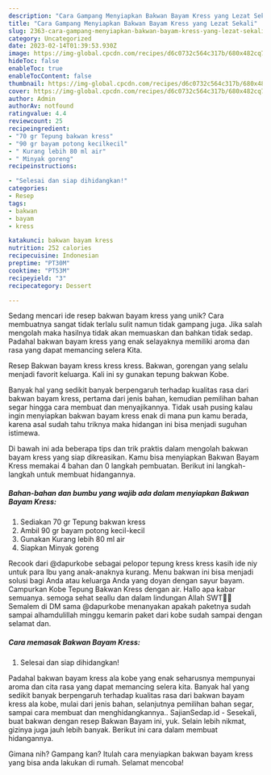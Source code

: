 ```yaml
---
description: "Cara Gampang Menyiapkan Bakwan Bayam Kress yang Lezat Sekali"
title: "Cara Gampang Menyiapkan Bakwan Bayam Kress yang Lezat Sekali"
slug: 2363-cara-gampang-menyiapkan-bakwan-bayam-kress-yang-lezat-sekali
category: Uncategorized
date: 2023-02-14T01:39:53.930Z
image: https://img-global.cpcdn.com/recipes/d6c0732c564c317b/680x482cq70/bakwan-bayam-kress-foto-resep-utama.jpg
hideToc: false
enableToc: true
enableTocContent: false
thumbnail: https://img-global.cpcdn.com/recipes/d6c0732c564c317b/680x482cq70/bakwan-bayam-kress-foto-resep-utama.jpg
cover: https://img-global.cpcdn.com/recipes/d6c0732c564c317b/680x482cq70/bakwan-bayam-kress-foto-resep-utama.jpg
author: Admin
authorAv: notfound
ratingvalue: 4.4
reviewcount: 25
recipeingredient:
- "70 gr Tepung bakwan kress"
- "90 gr bayam potong kecilkecil"
- " Kurang lebih 80 ml air"
- " Minyak goreng"
recipeinstructions:

- "Selesai dan siap dihidangkan!"
categories:
- Resep
tags:
- bakwan
- bayam
- kress

katakunci: bakwan bayam kress 
nutrition: 252 calories
recipecuisine: Indonesian
preptime: "PT30M"
cooktime: "PT53M"
recipeyield: "3"
recipecategory: Dessert

---
```





Sedang mencari ide resep bakwan bayam kress yang unik? Cara membuatnya sangat tidak terlalu sulit namun tidak gampang juga. Jika salah mengolah maka hasilnya tidak akan memuaskan dan bahkan tidak sedap. Padahal bakwan bayam kress yang enak selayaknya memiliki aroma dan rasa yang dapat memancing selera Kita.





Resep Bakwan bayam kress kress kress. Bakwan, gorengan yang selalu menjadi favorit keluarga. Kali ini sy gunakan tepung bakwan Kobe.

Banyak hal yang sedikit banyak berpengaruh terhadap kualitas rasa dari bakwan bayam kress, pertama dari jenis bahan, kemudian pemilihan bahan segar hingga cara membuat dan menyajikannya. Tidak usah pusing kalau ingin menyiapkan bakwan bayam kress enak di mana pun kamu berada, karena asal sudah tahu triknya maka hidangan ini bisa menjadi suguhan istimewa.






Di bawah ini ada beberapa tips dan trik praktis dalam mengolah bakwan bayam kress yang siap dikreasikan. Kamu bisa menyiapkan Bakwan Bayam Kress memakai 4 bahan dan 0 langkah pembuatan. Berikut ini langkah-langkah untuk membuat hidangannya.

<!--inarticleads1-->

##### Bahan-bahan dan bumbu yang wajib ada dalam menyiapkan Bakwan Bayam Kress:

1. Sediakan 70 gr Tepung bakwan kress
1. Ambil 90 gr bayam potong kecil-kecil
1. Gunakan  Kurang lebih 80 ml air
1. Siapkan  Minyak goreng


Recook dari @dapurkobe sebagai pelopor tepung kress kress kasih ide niy untuk para Ibu yang anak-anaknya kurang. Menu bakwan ini bisa menjadi solusi bagi Anda atau keluarga Anda yang doyan dengan sayur bayam. Campurkan Kobe Tepung Bakwan Kress dengan air. Hallo apa kabar semuanya. semoga sehat seallu dan dalam lindungan Allah SWT🤲😇 Semalem di DM sama @dapurkobe menanyakan apakah paketnya sudah sampai alhamdulillah minggu kemarin paket dari kobe sudah sampai dengan selamat dan. 

<!--inarticleads2-->

##### Cara memasak Bakwan Bayam Kress:


1. Selesai dan siap dihidangkan!

Padahal bakwan bayam kress ala kobe yang enak seharusnya mempunyai aroma dan cita rasa yang dapat memancing selera kita. Banyak hal yang sedikit banyak berpengaruh terhadap kualitas rasa dari bakwan bayam kress ala kobe, mulai dari jenis bahan, selanjutnya pemilihan bahan segar, sampai cara membuat dan menghidangkannya.. SajianSedap.id - Sesekali, buat bakwan dengan resep Bakwan Bayam ini, yuk. Selain lebih nikmat, gizinya juga jauh lebih banyak. Berikut ini cara dalam membuat hidangannya. 

Gimana nih? Gampang kan? Itulah cara menyiapkan bakwan bayam kress yang bisa anda lakukan di rumah. Selamat mencoba!
